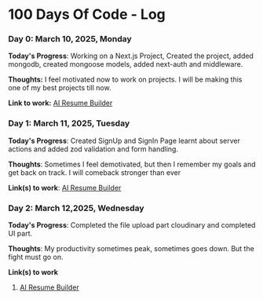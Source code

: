# 100 Days Of Code - Log

### Day 0: March 10, 2025, Monday

**Today's Progress**: Working on a Next.js Project, Created the project, added mongodb, created mongoose models, added next-auth and middleware.

**Thoughts:** I feel motivated now to work on projects. I will be making this one of my best projects till now.

**Link to work:** [AI Resume Builder](https://github.com/AsimRamdurg12/ai-resume-builder/commit/14a54c176f83a31884ab29297f93e0db696fcd66)

### Day 1: March 11, 2025, Tuesday

**Today's Progress**: Created SignUp and SignIn Page learnt about server actions and added zod validation and form handling.

**Thoughts**: Sometimes I feel demotivated, but then I remember my goals and get back on track. I will comeback stronger than ever

**Link(s) to work**: [AI Resume Builder](https://github.com/AsimRamdurg12/ai-resume-builder/commit/a642a5787e607946529a04340e50cb80ac06d7ed)

### Day 2: March 12,2025, Wednesday

**Today's Progress**: Completed the file upload part cloudinary and completed UI part.

**Thoughts**: My productivity sometimes peak, sometimes goes down. But the fight must go on.

**Link(s) to work**

1. [AI Resume Builder](https://github.com/AsimRamdurg12/ai-resume-builder/commit/14cd898bb9112a622bf0e0af324fe0c768090d59)
